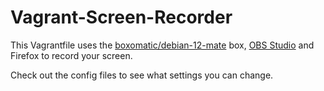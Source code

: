 # Vagrant-Screen-Recorder

This Vagrantfile uses the [boxomatic/debian-12-mate](https://app.vagrantup.com/boxomatic/boxes/debian-12-mate) box, [OBS Studio](https://obsproject.com/) and Firefox to record your screen.

Check out the config files to see what settings you can change.
